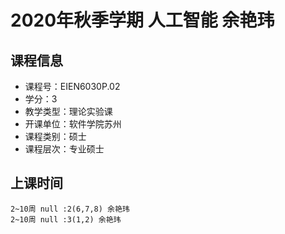 # 2020年秋季学期 人工智能 余艳玮






## 课程信息

- 课程号：EIEN6030P.02
- 学分：3
- 教学类型：理论实验课
- 开课单位：软件学院苏州
- 课程类别：硕士
- 课程层次：专业硕士

## 上课时间

```
2~10周 null :2(6,7,8) 余艳玮
2~10周 null :3(1,2) 余艳玮
```

